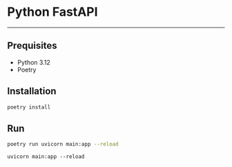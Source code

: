 # Python FastAPI

---

## Prequisites

-   Python 3.12
-   Poetry

## Installation

```bash
poetry install
```

## Run

```bash
poetry run uvicorn main:app --reload
```

```uvicorn main:app --reload ```